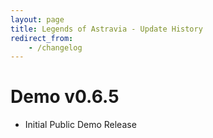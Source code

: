 ```yaml
---
layout: page
title: Legends of Astravia - Update History
redirect_from:
    - /changelog
---
```


# Demo v0.6.5
- Initial Public Demo Release